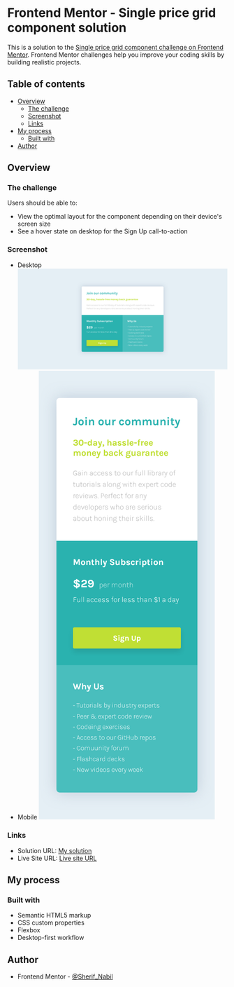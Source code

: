 # Frontend Mentor - Single price grid component solution

This is a solution to the [Single price grid component challenge on Frontend Mentor](https://www.frontendmentor.io/challenges/single-price-grid-component-5ce41129d0ff452fec5abbbc). Frontend Mentor challenges help you improve your coding skills by building realistic projects. 

## Table of contents

- [Overview](#overview)
  - [The challenge](#the-challenge)
  - [Screenshot](#screenshot)
  - [Links](#links)
- [My process](#my-process)
  - [Built with](#built-with)
- [Author](#author)


## Overview

### The challenge

Users should be able to:

- View the optimal layout for the component depending on their device's screen size
- See a hover state on desktop for the Sign Up call-to-action

### Screenshot
- Desktop
![](./ScreenShots/Screenshot_Desktop.png) 
- Mobile
![](./ScreenShots/Screenshot_Mobile.png)

### Links

- Solution URL: [My solution](https://www.frontendmentor.io/profile/Sherif-Nabil/solutions)
- Live Site URL: [Live site URL](https://sherif-nabil.github.io/Testimonials_grid_section_challange/)

## My process

### Built with

- Semantic HTML5 markup
- CSS custom properties
- Flexbox
- Desktop-first workflow

## Author

- Frontend Mentor - [@Sherif_Nabil](https://www.frontendmentor.io/profile/Sherif-Nabil)
